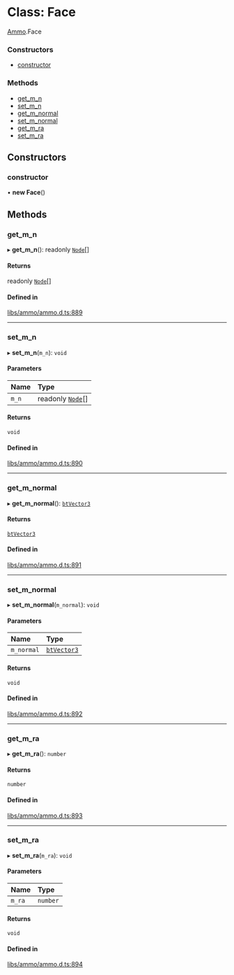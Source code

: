 # Class: Face

[Ammo](../modules/Ammo.md).Face


### Constructors

- [constructor](Ammo.Face.md#constructor)

### Methods

- [get\_m\_n](Ammo.Face.md#get_m_n)
- [set\_m\_n](Ammo.Face.md#set_m_n)
- [get\_m\_normal](Ammo.Face.md#get_m_normal)
- [set\_m\_normal](Ammo.Face.md#set_m_normal)
- [get\_m\_ra](Ammo.Face.md#get_m_ra)
- [set\_m\_ra](Ammo.Face.md#set_m_ra)

## Constructors

### constructor

• **new Face**()

## Methods

### get\_m\_n

▸ **get_m_n**(): readonly [`Node`](Ammo.Node.md)[]

#### Returns

readonly [`Node`](Ammo.Node.md)[]

#### Defined in

[libs/ammo/ammo.d.ts:889](https://github.com/Orillusion/orillusion/blob/main/src/libs/ammo/ammo.d.ts#L889)

___

### set\_m\_n

▸ **set_m_n**(`m_n`): `void`

#### Parameters

| Name | Type |
| :------ | :------ |
| `m_n` | readonly [`Node`](Ammo.Node.md)[] |

#### Returns

`void`

#### Defined in

[libs/ammo/ammo.d.ts:890](https://github.com/Orillusion/orillusion/blob/main/src/libs/ammo/ammo.d.ts#L890)

___

### get\_m\_normal

▸ **get_m_normal**(): [`btVector3`](Ammo.btVector3.md)

#### Returns

[`btVector3`](Ammo.btVector3.md)

#### Defined in

[libs/ammo/ammo.d.ts:891](https://github.com/Orillusion/orillusion/blob/main/src/libs/ammo/ammo.d.ts#L891)

___

### set\_m\_normal

▸ **set_m_normal**(`m_normal`): `void`

#### Parameters

| Name | Type |
| :------ | :------ |
| `m_normal` | [`btVector3`](Ammo.btVector3.md) |

#### Returns

`void`

#### Defined in

[libs/ammo/ammo.d.ts:892](https://github.com/Orillusion/orillusion/blob/main/src/libs/ammo/ammo.d.ts#L892)

___

### get\_m\_ra

▸ **get_m_ra**(): `number`

#### Returns

`number`

#### Defined in

[libs/ammo/ammo.d.ts:893](https://github.com/Orillusion/orillusion/blob/main/src/libs/ammo/ammo.d.ts#L893)

___

### set\_m\_ra

▸ **set_m_ra**(`m_ra`): `void`

#### Parameters

| Name | Type |
| :------ | :------ |
| `m_ra` | `number` |

#### Returns

`void`

#### Defined in

[libs/ammo/ammo.d.ts:894](https://github.com/Orillusion/orillusion/blob/main/src/libs/ammo/ammo.d.ts#L894)
